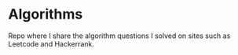 # Algorithms
Repo where I share the algorithm questions I solved on sites such as Leetcode and Hackerrank.
